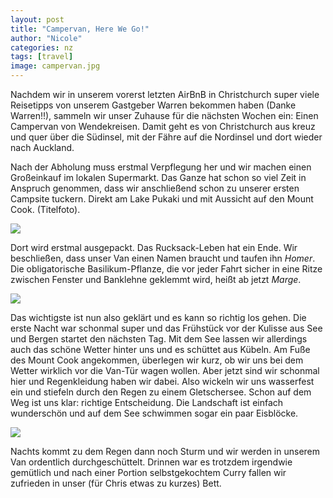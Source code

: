```yaml
---
layout: post
title: "Campervan, Here We Go!"
author: "Nicole"
categories: nz
tags: [travel]
image: campervan.jpg
---
```

Nachdem wir in unserem vorerst letzten AirBnB in Christchurch super viele Reisetipps von unserem Gastgeber Warren bekommen haben (Danke Warren!!), sammeln wir unser Zuhause für die nächsten Wochen ein: Einen Campervan von Wendekreisen. Damit geht es von Christchurch aus kreuz und quer über die Südinsel, mit der Fähre auf die Nordinsel und dort wieder nach Auckland.

Nach der Abholung muss erstmal Verpflegung her und wir machen einen Großeinkauf im lokalen Supermarkt. Das Ganze hat schon so viel Zeit in Anspruch genommen, dass wir anschließend schon zu unserer ersten Campsite tuckern. Direkt am Lake Pukaki und mit Aussicht auf den Mount Cook.   (Titelfoto). 

![](/assets/img/nz/campervan_cook.jpg)

Dort wird erstmal ausgepackt. Das Rucksack-Leben hat ein Ende. Wir beschließen, dass unser Van einen Namen braucht und taufen ihn *Homer*. Die obligatorische Basilikum-Pflanze, die vor jeder Fahrt sicher in eine Ritze zwischen Fenster und Banklehne geklemmt wird, heißt ab jetzt *Marge*.

![](/assets/img/nz/march.jpg)

Das wichtigste ist nun also geklärt und es kann so richtig los gehen. Die erste Nacht war schonmal super und das Frühstück vor der Kulisse aus See und Bergen startet den nächsten Tag. Mit dem See lassen wir allerdings auch das schöne Wetter hinter uns und es schüttet aus Kübeln. Am Fuße des Mount Cook angekommen, überlegen wir kurz, ob wir uns bei dem Wetter wirklich vor die Van-Tür wagen wollen. Aber jetzt sind wir schonmal hier und Regenkleidung haben wir dabei. Also wickeln wir uns wasserfest ein und stiefeln durch den Regen zu einem Gletschersee. Schon auf dem Weg ist uns klar: richtige Entscheidung. Die Landschaft ist einfach wunderschön und auf dem See schwimmen sogar ein paar Eisblöcke.

![](/assets/img/nz/caravan-glacier-lake.jpg)

Nachts kommt zu dem Regen dann noch Sturm und wir werden in unserem Van ordentlich durchgeschüttelt. Drinnen war es trotzdem irgendwie gemütlich und nach einer Portion selbstgekochtem Curry fallen wir zufrieden in unser (für Chris etwas zu kurzes) Bett.
